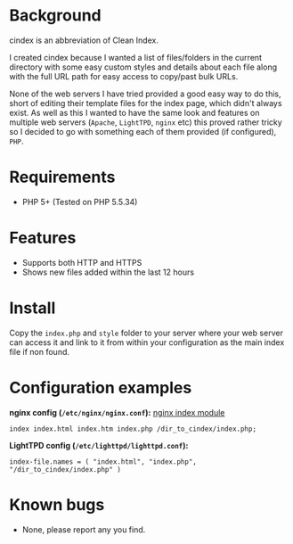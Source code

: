 Background
======
cindex is an abbreviation of Clean Index. 

I created cindex because I wanted a list of files/folders in the current directory with some easy custom styles and details about each file 
along with the full URL path for easy access to copy/past bulk URLs.

None of the web servers I have tried provided a good easy way to do this, short of editing their template files for the index page,
which didn't always exist. 
As well as this I wanted to have the same look and features on multiple web servers (`Apache`, `LightTPD`, `nginx` etc)
this proved rather tricky so I decided to go with something each of them provided (if configured), `PHP`.


Requirements
======
- PHP 5+ (Tested on PHP 5.5.34)

Features
======
- Supports both HTTP and HTTPS
- Shows new files added within the last 12 hours

Install
======
Copy the `index.php` and `style` folder to your server where your web server can access it and link to it from within your configuration as the main index file if non found.

Configuration examples
======
**nginx config (`/etc/nginx/nginx.conf`):** [nginx index module](http://wiki.nginx.org/HttpIndexModule) 

	index index.html index.htm index.php /dir_to_cindex/index.php;

**LightTPD config (`/etc/lighttpd/lighttpd.conf`):**

	index-file.names = ( "index.html", "index.php", "/dir_to_cindex/index.php" )

Known bugs
=====
- None, please report any you find.